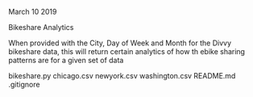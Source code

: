 March 10 2019

Bikeshare Analytics

When provided with the City, Day of Week and Month for the Divvy bikeshare data, this will return certain analytics of how th ebike sharing patterns are for a given set of data

bikeshare.py
chicago.csv
newyork.csv
washington.csv
README.md
.gitignore
